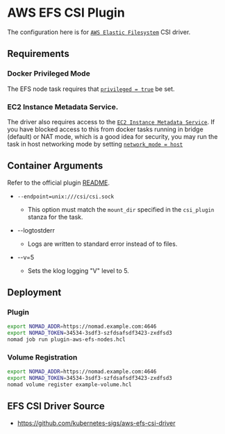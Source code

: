 # AWS EFS CSI Plugin

The configuration here is for [`AWS Elastic Filesystem`](https://aws.amazon.com/efs/) CSI driver.

## Requirements

### Docker Privileged Mode

The EFS node task requires that [`privileged = true`](https://www.nomadproject.io/docs/drivers/docker#privileged) be set.

### EC2 Instance Metadata Service.

The driver also requires access to the [`EC2 Instance Metadata Service`](https://docs.aws.amazon.com/AWSEC2/latest/UserGuide/ec2-instance-metadata.html).
If you have blocked access to this from docker tasks running in bridge (default) or NAT mode, which is a good idea for security, you may run the task in host networking mode by setting [`network_mode = host`](https://www.nomadproject.io/docs/drivers/docker#network_mode)

## Container Arguments
 
Refer to the official plugin [README](https://github.com/kubernetes-sigs/aws-efs-csi-driver/blob/master/docs/README.md).
 
- `--endpoint=unix:///csi/csi.sock`

  - This option must match the `mount_dir` specified in the `csi_plugin` stanza for the task.

- --logtostderr

  - Logs are written to standard error instead of to files.

- --v=5

  - Sets the klog logging "V" level to 5.

## Deployment

### Plugin

```bash
export NOMAD_ADDR=https://nomad.example.com:4646
export NOMAD_TOKEN=34534-3sdf3-szfdsafsdf3423-zxdfsd3
nomad job run plugin-aws-efs-nodes.hcl
```

### Volume Registration

```bash
export NOMAD_ADDR=https://nomad.example.com:4646
export NOMAD_TOKEN=34534-3sdf3-szfdsafsdf3423-zxdfsd3
nomad volume register example-volume.hcl
```

## EFS CSI Driver Source

- https://github.com/kubernetes-sigs/aws-efs-csi-driver
